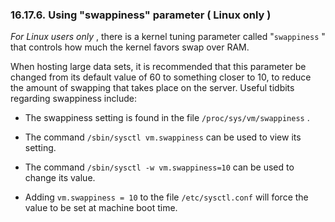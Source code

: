 <div id="id58124" class="section">

<div class="titlepage">

<div>

<div>

### 16.17.6. Using "swappiness" parameter ( Linux only )

</div>

</div>

</div>

<span class="emphasis">*For Linux users only*</span> , there is a kernel
tuning parameter called "`swappiness` " that controls how much the
kernel favors swap over RAM.

When hosting large data sets, it is recommended that this parameter be
changed from its default value of 60 to something closer to 10, to
reduce the amount of swapping that takes place on the server. Useful
tidbits regarding swappiness include:

<div class="itemizedlist">

- The swappiness setting is found in the file `/proc/sys/vm/swappiness`
  .

- The command `/sbin/sysctl vm.swappiness` can be used to view its
  setting.

- The command `/sbin/sysctl -w vm.swappiness=10` can be used to change
  its value.

- Adding `vm.swappiness = 10` to the file `/etc/sysctl.conf` will force
  the value to be set at machine boot time.

</div>

</div>
